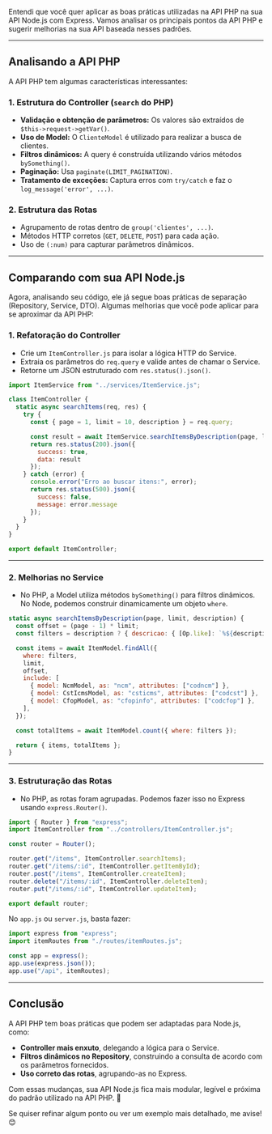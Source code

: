 Entendi que você quer aplicar as boas práticas utilizadas na API PHP na sua API Node.js com Express. Vamos analisar os principais pontos da API PHP e sugerir melhorias na sua API baseada nesses padrões.

---

## **Analisando a API PHP**  
A API PHP tem algumas características interessantes:

### **1. Estrutura do Controller (`search` do PHP)**
- **Validação e obtenção de parâmetros:** Os valores são extraídos de `$this->request->getVar()`.
- **Uso de Model:** O `ClienteModel` é utilizado para realizar a busca de clientes.
- **Filtros dinâmicos:** A query é construída utilizando vários métodos `bySomething()`.
- **Paginação:** Usa `paginate(LIMIT_PAGINATION)`.
- **Tratamento de exceções:** Captura erros com `try/catch` e faz o `log_message('error', ...)`.

### **2. Estrutura das Rotas**
- Agrupamento de rotas dentro de `group('clientes', ...)`.
- Métodos HTTP corretos (`GET`, `DELETE`, `POST`) para cada ação.
- Uso de `(:num)` para capturar parâmetros dinâmicos.

---

## **Comparando com sua API Node.js**
Agora, analisando seu código, ele já segue boas práticas de separação (Repository, Service, DTO). Algumas melhorias que você pode aplicar para se aproximar da API PHP:

### **1. Refatoração do Controller**
- Crie um `ItemController.js` para isolar a lógica HTTP do Service.
- Extraia os parâmetros do `req.query` e valide antes de chamar o Service.
- Retorne um JSON estruturado com `res.status().json()`.

```javascript
import ItemService from "../services/ItemService.js";

class ItemController {
  static async searchItems(req, res) {
    try {
      const { page = 1, limit = 10, description } = req.query;

      const result = await ItemService.searchItemsByDescription(page, limit, description);
      return res.status(200).json({
        success: true,
        data: result
      });
    } catch (error) {
      console.error("Erro ao buscar itens:", error);
      return res.status(500).json({
        success: false,
        message: error.message
      });
    }
  }
}

export default ItemController;
```

---

### **2. Melhorias no Service**
- No PHP, a Model utiliza métodos `bySomething()` para filtros dinâmicos. No Node, podemos construir dinamicamente um objeto `where`.

```javascript
static async searchItemsByDescription(page, limit, description) {
  const offset = (page - 1) * limit;
  const filters = description ? { descricao: { [Op.like]: `%${description}%` }, excluido: 0 } : { excluido: 0 };

  const items = await ItemModel.findAll({
    where: filters,
    limit,
    offset,
    include: [
      { model: NcmModel, as: "ncm", attributes: ["codncm"] },
      { model: CstIcmsModel, as: "csticms", attributes: ["codcst"] },
      { model: CfopModel, as: "cfopinfo", attributes: ["codcfop"] },
    ],
  });

  const totalItems = await ItemModel.count({ where: filters });

  return { items, totalItems };
}
```

---

### **3. Estruturação das Rotas**
- No PHP, as rotas foram agrupadas. Podemos fazer isso no Express usando `express.Router()`.

```javascript
import { Router } from "express";
import ItemController from "../controllers/ItemController.js";

const router = Router();

router.get("/items", ItemController.searchItems);
router.get("/items/:id", ItemController.getItemById);
router.post("/items", ItemController.createItem);
router.delete("/items/:id", ItemController.deleteItem);
router.put("/items/:id", ItemController.updateItem);

export default router;
```

No `app.js` ou `server.js`, basta fazer:

```javascript
import express from "express";
import itemRoutes from "./routes/itemRoutes.js";

const app = express();
app.use(express.json());
app.use("/api", itemRoutes);
```

---

## **Conclusão**
A API PHP tem boas práticas que podem ser adaptadas para Node.js, como:
- **Controller mais enxuto**, delegando a lógica para o Service.
- **Filtros dinâmicos no Repository**, construindo a consulta de acordo com os parâmetros fornecidos.
- **Uso correto das rotas**, agrupando-as no Express.

Com essas mudanças, sua API Node.js fica mais modular, legível e próxima do padrão utilizado na API PHP. 🚀

Se quiser refinar algum ponto ou ver um exemplo mais detalhado, me avise! 😊